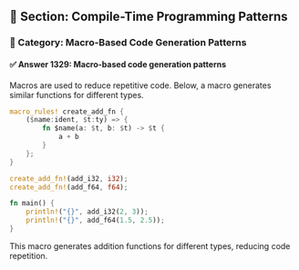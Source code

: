 ## 📘 Section: Compile-Time Programming Patterns  
### 🔹 Category: Macro-Based Code Generation Patterns  
#### ✅ Answer 1329: Macro-based code generation patterns

Macros are used to reduce repetitive code. Below, a macro generates similar functions for different types.

```rust
macro_rules! create_add_fn {
    ($name:ident, $t:ty) => {
        fn $name(a: $t, b: $t) -> $t {
            a + b
        }
    };
}

create_add_fn!(add_i32, i32);
create_add_fn!(add_f64, f64);

fn main() {
    println!("{}", add_i32(2, 3));
    println!("{}", add_f64(1.5, 2.5));
}
```
This macro generates addition functions for different types, reducing code repetition.
